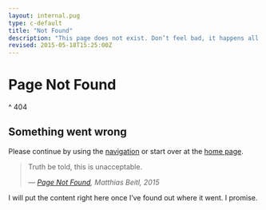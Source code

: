 ```yaml
---
layout: internal.pug
type: c-default
title: "Not Found"
description: "This page does not exist. Don’t feel bad, it happens all the time."
revised: 2015-05-18T15:25:00Z
---
```


# Page Not Found
^ 404

## Something went wrong

Please continue by using the [navigation](#navigation) or start over at the [home page](/).

> Truth be told, this is unacceptable.
> <footer>— <cite><a href="/404/">Page Not Found</a>, Matthias&nbsp;Beitl, 2015</cite></footer>

I will put the content right here once I’ve found out where it went. I&nbsp;promise.
